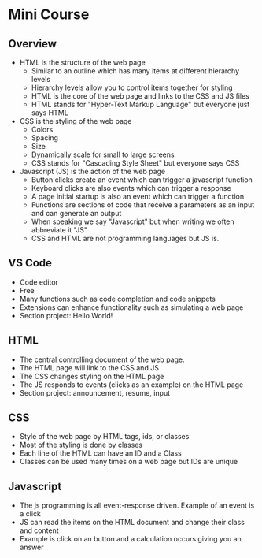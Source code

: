 # Mini Course

## Overview

- HTML is the structure of the web page
  - Similar to an outline which has many items at different hierarchy levels
  - Hierarchy levels allow you to control items together for styling
  - HTML is the core of the web page and links to the CSS and JS files
  - HTML stands for "Hyper-Text Markup Language" but everyone just says HTML
- CSS is the styling of the web page
  - Colors
  - Spacing
  - Size
  - Dynamically scale for small to large screens
  - CSS stands for "Cascading Style Sheet" but everyone says CSS
- Javascript (JS) is the action of the web page
  - Button clicks create an event which can trigger a javascript function
  - Keyboard clicks are also events which can trigger a response
  - A page initial startup is also an event which can trigger a function
  - Functions are sections of code that receive a parameters as an input and can generate an output
  - When speaking we say "Javascript" but when writing we often abbreviate it "JS"
  - CSS and HTML are not programming languages but JS is.

## VS Code

- Code editor
- Free
- Many functions such as code completion and code snippets
- Extensions can enhance functionality such as simulating a web page
- Section project: Hello World!

## HTML

- The central controlling document of the web page.
- The HTML page will link to the CSS and JS
- The CSS changes styling on the HTML page
- The JS responds to events (clicks as an example) on the HTML page
- Section project: announcement, resume, input

## CSS

- Style of the web page by HTML tags, ids, or classes
- Most of the styling is done by classes
- Each line of the HTML can have an ID and a Class
- Classes can be used many times on a web page but IDs are unique

## Javascript

- The js programming is all event-response driven. Example of an event is a click
- JS can read the items on the HTML document and change their class and content
- Example is click on an button and a calculation occurs giving you an answer
